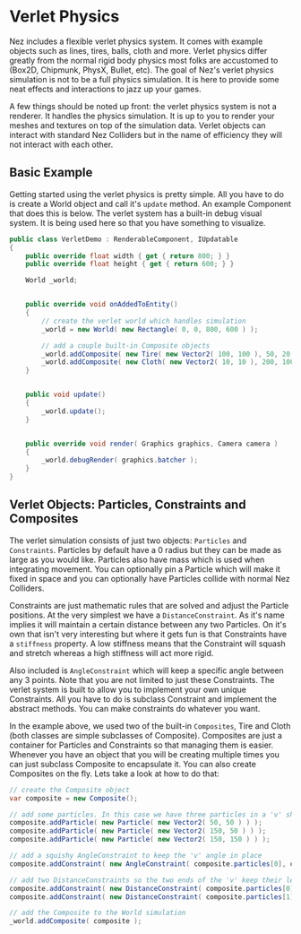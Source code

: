 Verlet Physics
============
Nez includes a flexible verlet physics system. It comes with example objects such as lines, tires, balls, cloth and more. Verlet physics differ greatly from the normal rigid body physics most folks are accustomed to (Box2D, Chipmunk, PhysX, Bullet, etc). The goal of Nez's verlet physics simulation is not to be a full physics simulation. It is here to provide some neat effects and interactions to jazz up your games.

A few things should be noted up front: the verlet physics system is not a renderer. It handles the physics simulation. It is up to you to render your meshes and textures on top of the simulation data. Verlet objects can interact with standard Nez Colliders but in the name of efficiency they will not interact with each other.


## Basic Example
Getting started using the verlet physics is pretty simple. All you have to do is create a World object and call it's `update` method. An example Component that does this is below. The verlet system has a built-in debug visual system. It is being used here so that you have something to visualize.

```cs
public class VerletDemo : RenderableComponent, IUpdatable
{
	public override float width { get { return 800; } }
	public override float height { get { return 600; } }

	World _world;


	public override void onAddedToEntity()
	{
		// create the verlet world which handles simulation
		_world = new World( new Rectangle( 0, 0, 800, 600 ) );

		// add a couple built-in Composite objects
		_world.addComposite( new Tire( new Vector2( 100, 100 ), 50, 20 ) );
		_world.addComposite( new Cloth( new Vector2( 10, 10 ), 200, 100 ) );
	}


	public void update()
	{
		_world.update();
	}


	public override void render( Graphics graphics, Camera camera )
	{
		_world.debugRender( graphics.batcher );
	}
}
```


## Verlet Objects: Particles, Constraints and Composites
The verlet simulation consists of just two objects: `Particles` and `Constraints`. Particles by default have a 0 radius but they can be made as large as you would like. Particles also have mass which is used when integrating movement. You can optionally pin a Particle which will make it fixed in space and you can optionally have Particles collide with normal Nez Colliders.

Constraints are just mathematic rules that are solved and adjust the Particle positions. At the very simplest we have a `DistanceConstraint`. As it's name implies it will maintain a certain distance between any two Particles. On it's own that isn't very interesting but where it gets fun is that Constraints have a `stiffness` property. A low stiffness means that the Constraint will squash and stretch whereas a high stiffness will act more rigid.

Also included is `AngleConstraint` which will keep a specific angle between any 3 points. Note that you are not limited to just these Constraints. The verlet system is built to allow you to implement your own unique Constraints. All you have to do is subclass Constraint and implement the abstract methods. You can make constraints do whatever you want.

In the example above, we used two of the built-in `Composites`, Tire and Cloth (both classes are simple subclasses of Composite). Composites are just a container for Particles and Constraints so that managing them is easier. Whenever you have an object that you will be creating multiple times you can just subclass Composite to encapsulate it. You can also create Composites on the fly. Lets take a look at how to do that:

```cs
// create the Composite object
var composite = new Composite();

// add some particles. In this case we have three particles in a 'v' shape
composite.addParticle( new Particle( new Vector2( 50, 50 ) ) );
composite.addParticle( new Particle( new Vector2( 150, 50 ) ) );
composite.addParticle( new Particle( new Vector2( 150, 150 ) ) );

// add a squishy AngleConstraint to keep the 'v' angle in place
composite.addConstraint( new AngleConstraint( composite.particles[0], composite.particles[1], composite.particles[2], 0.1f ) );

// add two DistanceConstraints so the two ends of the 'v' keep their length fairly constant (0.8 stiffness so there is a little give)
composite.addConstraint( new DistanceConstraint( composite.particles[0], composite.particles[1], 0.8f ) );
composite.addConstraint( new DistanceConstraint( composite.particles[1], composite.particles[2], 0.8f ) );

// add the Composite to the World simulation
_world.addComposite( composite );
```


